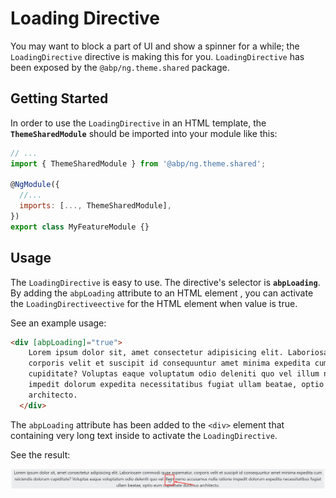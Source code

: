 # Loading Directive


You may want to block a part of UI and show a spinner for a while; the `LoadingDirective` directive is making this for you. `LoadingDirective` has been exposed by the `@abp/ng.theme.shared` package.


## Getting Started

In order to use the `LoadingDirective` in an HTML template, the **`ThemeSharedModule`** should be imported into your module like this:

```js
// ...
import { ThemeSharedModule } from '@abp/ng.theme.shared';

@NgModule({
  //...
  imports: [..., ThemeSharedModule],
})
export class MyFeatureModule {}
```


## Usage

The `LoadingDirective` is easy to use. The directive's selector is **`abpLoading`**. By adding the `abpLoading` attribute to an HTML element , you can activate the `LoadingDirectiveective` for the HTML element when value is true.

See an example usage:

```html
<div [abpLoading]="true">
    Lorem ipsum dolor sit, amet consectetur adipisicing elit. Laboriosam commodi quae aspernatur,
    corporis velit et suscipit id consequuntur amet minima expedita cum reiciendis dolorum
    cupiditate? Voluptas eaque voluptatum odio deleniti quo vel illum nemo accusamus nulla ratione
    impedit dolorum expedita necessitatibus fugiat ullam beatae, optio eum cupiditate ducimus
    architecto.
  </div>
```


The `abpLoading` attribute has been added to the `<div>` element that containing very long text inside to activate the `LoadingDirective`.

See the result:

![Loading directive result](./images/abp-loading.png)